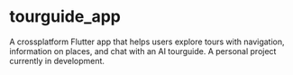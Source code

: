 # tourguide_app

A crossplatform Flutter app that helps users explore tours with navigation, information on places, and chat with an AI tourguide. A personal project currently in development.